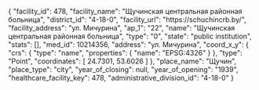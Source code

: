 {
    "facility_id": 478,
    "facility_name": "Щучинская центральная районная больница",
    "district_id": "4-18-0",
    "facility_url": "https:\/\/schuchincrb.by\/",
    "facility_address": "ул. Мичурина",
    "ap_1": "22",
    "name": "Щучинская центральная районная больница",
    "type": "0",
    "state": "public institution",
    "stats": [],
    "med_id": 10214356,
    "address": "ул. Мичурина",
    "coord_x_y": {
        "crs": {
            "type": "name",
            "properties": {
                "name": "EPSG:4326"
            }
        },
        "type": "Point",
        "coordinates": [
            24.7301,
            53.6026
        ]
    },
    "place_name": "Щучин",
    "place_type": "city",
    "year_of_closing": null,
    "year_of_opening": "1939",
    "healthcare_facility_key": 478,
    "administrative_division_id": "4-18-0"
}
